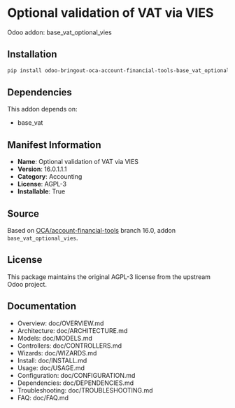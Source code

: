 # Optional validation of VAT via VIES

Odoo addon: base_vat_optional_vies

## Installation

```bash
pip install odoo-bringout-oca-account-financial-tools-base_vat_optional_vies
```

## Dependencies

This addon depends on:
- base_vat

## Manifest Information

- **Name**: Optional validation of VAT via VIES
- **Version**: 16.0.1.1.1
- **Category**: Accounting
- **License**: AGPL-3
- **Installable**: True

## Source

Based on [OCA/account-financial-tools](https://github.com/OCA/account-financial-tools) branch 16.0, addon `base_vat_optional_vies`.

## License

This package maintains the original AGPL-3 license from the upstream Odoo project.

## Documentation

- Overview: doc/OVERVIEW.md
- Architecture: doc/ARCHITECTURE.md
- Models: doc/MODELS.md
- Controllers: doc/CONTROLLERS.md
- Wizards: doc/WIZARDS.md
- Install: doc/INSTALL.md
- Usage: doc/USAGE.md
- Configuration: doc/CONFIGURATION.md
- Dependencies: doc/DEPENDENCIES.md
- Troubleshooting: doc/TROUBLESHOOTING.md
- FAQ: doc/FAQ.md
